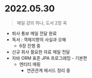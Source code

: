 # 2022.05.30
> 매일 강의 하나, 도서 2장 꼭

- 퇴사 통보 메일 전달 완료
- 독서 : 객체지향의 사실과 오해
	- 6장 진행 중
- 신규 회사 필요한 자료 메일 전달
- 자바 ORM 표준 JPA 프로그래밍 - 기본편
	- 엔티티 매핑
		- 연관관계 매서드 정리 중
